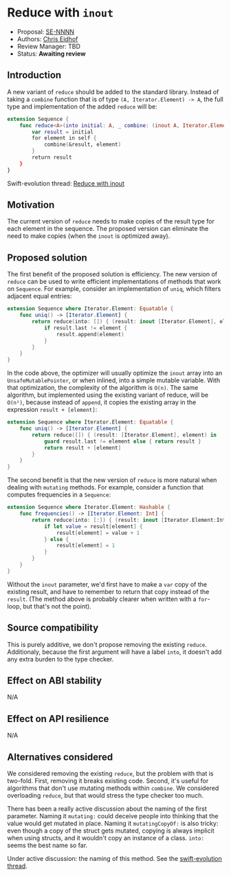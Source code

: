 # Reduce with `inout`

* Proposal: [SE-NNNN](NNNN-reduce-with-inout.md)
* Authors: [Chris Eidhof](https://github.com/chriseidhof)
* Review Manager: TBD
* Status: **Awaiting review**

## Introduction

A new variant of `reduce` should be added to the standard library. Instead of taking a `combine` function that is of type `(A, Iterator.Element) -> A`, the full type and implementation of the added `reduce` will be:

```swift
extension Sequence {
    func reduce<A>(into initial: A, _ combine: (inout A, Iterator.Element) -> ()) -> A {
        var result = initial
        for element in self {
            combine(&result, element)
        }
        return result
    }
}
```

Swift-evolution thread: [Reduce with inout](https://lists.swift.org/pipermail/swift-evolution/Week-of-Mon-20170116/030300.html)

## Motivation

The current version of `reduce` needs to make copies of the result type for each element in the sequence. The proposed version can eliminate the need to make copies (when the `inout` is optimized away).

## Proposed solution

The first benefit of the proposed solution is efficiency. The new version of `reduce` can be used to write efficient implementations of methods that work on `Sequence`. For example, consider an implementation of `uniq`, which filters adjacent equal entries:

```swift
extension Sequence where Iterator.Element: Equatable {
    func uniq() -> [Iterator.Element] {
        return reduce(into: []) { (result: inout [Iterator.Element], element) in
            if result.last != element {
                result.append(element)
            }
        }
    }
}
```

In the code above, the optimizer will usually optimize the `inout` array into an `UnsafeMutablePointer`, or when inlined, into a simple mutable variable. With that optimization, the complexity of the algorithm is `O(n)`. The same algorithm, but implemented using the existing variant of reduce, will be `O(n²)`, because instead of `append`, it copies the existing array in the expression `result + [element]`:

```swift
extension Sequence where Iterator.Element: Equatable {
    func uniq() -> [Iterator.Element] {
        return reduce([]) { (result: [Iterator.Element], element) in
            guard result.last != element else { return result }
            return result + [element]
        }
    }
}
```

The second benefit is that the new version of `reduce` is more natural when dealing with `mutating` methods. For example, consider a function that computes frequencies in a `Sequence`:

```swift
extension Sequence where Iterator.Element: Hashable {
    func frequencies() -> [Iterator.Element: Int] {
        return reduce(into: [:]) { (result: inout [Iterator.Element:Int], element) in
            if let value = result[element] {
                result[element] = value + 1
            } else {
                result[element] = 1
            }
        }
    }
}
```

Without the `inout` parameter, we'd first have to make a `var` copy of the existing result, and have to remember to return that copy instead of the `result`. (The method above is probably clearer when written with a `for`-loop, but that's not the point).


## Source compatibility

This is purely additive, we don't propose removing the existing `reduce`. Additionaly, because the first argument will have a label `into`, it doesn't add any extra burden to the type checker.

## Effect on ABI stability

N/A

## Effect on API resilience

N/A

## Alternatives considered

We considered removing the existing `reduce`, but the problem with that is two-fold. First, removing it breaks existing code. Second, it's useful for algorithms that don't use mutating methods within `combine`. We considered overloading `reduce`, but that would stress the type checker too much.

There has been a really active discussion about the naming of the first parameter. Naming it `mutating:` could deceive people into thinking that the value would get mutated in place. Naming it `mutatingCopyOf:` is also tricky: even though a copy of the struct gets mutated, copying is always implicit when using structs, and it wouldn't copy an instance of a class. `into:` seems the best name so far.

Under active discussion: the naming of this method. See the [swift-evolution thread](https://lists.swift.org/pipermail/swift-evolution/Week-of-Mon-20170116/030300).
